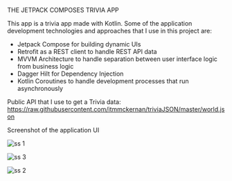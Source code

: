 THE JETPACK COMPOSES TRIVIA APP

This app is a trivia app made with Kotlin. Some of the application development technologies and approaches that I use in this project are:

- Jetpack Compose for building dynamic UIs
- Retrofit as a REST client to handle REST API data
- MVVM Architecture to handle separation between user interface logic from business logic
- Dagger Hilt for Dependency Injection
- Kotlin Coroutines to handle development processes that run asynchronously

Public API that I use to get a Trivia data:
https://raw.githubusercontent.com/itmmckernan/triviaJSON/master/world.json

Screenshot of the application UI

![ss 1](https://user-images.githubusercontent.com/77099599/210524180-e71d928f-95ea-49f2-ba88-552c0ad115a3.png)

![ss 3](https://user-images.githubusercontent.com/77099599/210524175-30ac3a9d-9634-40d5-b88c-96eaae4b5be4.png)

![ss 2](https://user-images.githubusercontent.com/77099599/210524161-6dcac8cf-00df-4fee-8b1d-b4d93d195feb.png)
